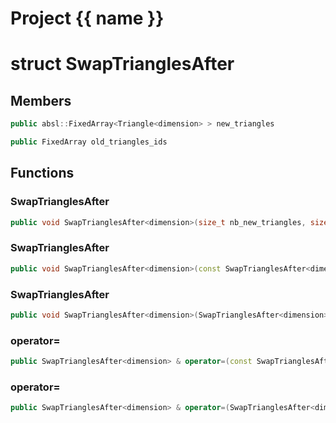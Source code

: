 <script setup>
import {useRoute} from 'vitepress'
const {path} = useRoute()
const tokens = path.split('/')
const words = tokens[2].split('-');
for (let i = 0; i < words.length; i++) {
    words[i] = words[i].charAt(0).toUpperCase() + words[i].slice(1);
    words[i] = words[i].replace('geode', 'Geode')
}
const name = words.join('-');
</script>
# Project {{ name }}

# struct SwapTrianglesAfter


## Members

```cpp
public absl::FixedArray<Triangle<dimension> > new_triangles

```

```cpp
public FixedArray old_triangles_ids

```



## Functions

### SwapTrianglesAfter

```cpp
public void SwapTrianglesAfter<dimension>(size_t nb_new_triangles, size_t nb_old_triangles)
```


### SwapTrianglesAfter

```cpp
public void SwapTrianglesAfter<dimension>(const SwapTrianglesAfter<dimension> & other)
```


### SwapTrianglesAfter

```cpp
public void SwapTrianglesAfter<dimension>(SwapTrianglesAfter<dimension> && other)
```


### operator=

```cpp
public SwapTrianglesAfter<dimension> & operator=(const SwapTrianglesAfter<dimension> & other)
```


### operator=

```cpp
public SwapTrianglesAfter<dimension> & operator=(SwapTrianglesAfter<dimension> && other)
```




